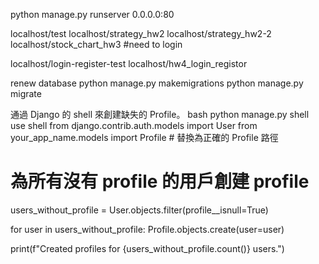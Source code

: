 python manage.py runserver 0.0.0.0:80

localhost/test
localhost/strategy_hw2
localhost/strategy_hw2-2
localhost/stock_chart_hw3 #need to login

localhost/login-register-test
localhost/hw4_login_registor

renew database
python manage.py makemigrations
python manage.py migrate 

通過 Django 的 shell 來創建缺失的 Profile。
bash
python manage.py shell
use shell
from django.contrib.auth.models import User
from your_app_name.models import Profile  # 替換為正確的 Profile 路徑

# 為所有沒有 profile 的用戶創建 profile
users_without_profile = User.objects.filter(profile__isnull=True)

for user in users_without_profile:
    Profile.objects.create(user=user)

print(f"Created profiles for {users_without_profile.count()} users.")
